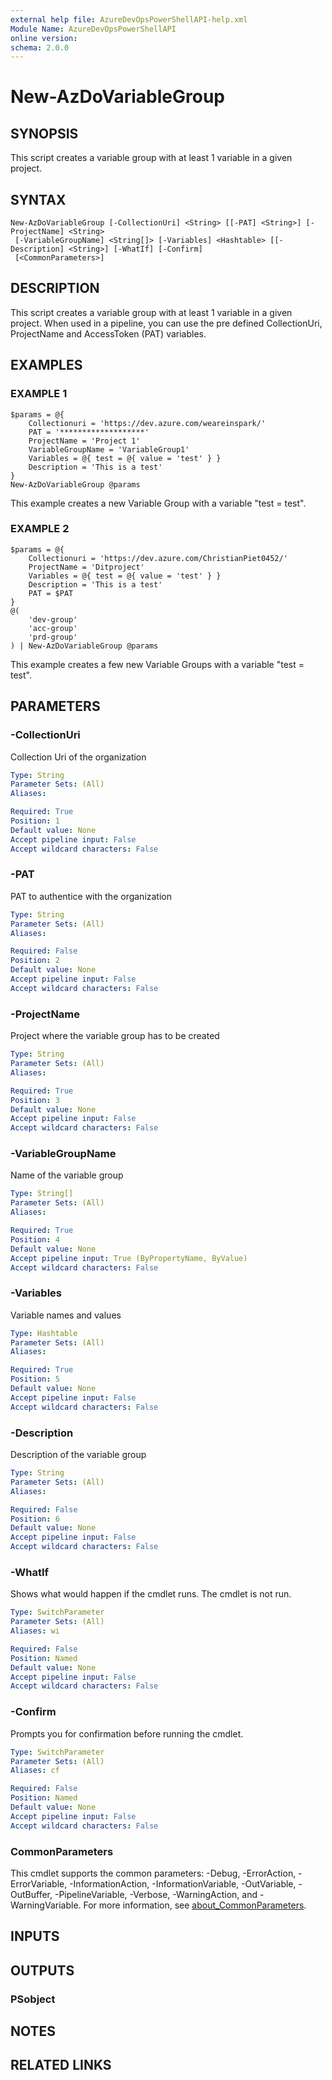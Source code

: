 ```yaml
---
external help file: AzureDevOpsPowerShellAPI-help.xml
Module Name: AzureDevOpsPowerShellAPI
online version:
schema: 2.0.0
---
```


# New-AzDoVariableGroup

## SYNOPSIS
This script creates a variable group with at least 1 variable in a given project.

## SYNTAX

```
New-AzDoVariableGroup [-CollectionUri] <String> [[-PAT] <String>] [-ProjectName] <String>
 [-VariableGroupName] <String[]> [-Variables] <Hashtable> [[-Description] <String>] [-WhatIf] [-Confirm]
 [<CommonParameters>]
```

## DESCRIPTION
This script creates a variable group with at least 1 variable in a given project.
When used in a pipeline, you can use the pre defined CollectionUri, ProjectName and AccessToken (PAT) variables.

## EXAMPLES

### EXAMPLE 1
```
$params = @{
    Collectionuri = 'https://dev.azure.com/weareinspark/'
    PAT = '*******************'
    ProjectName = 'Project 1'
    VariableGroupName = 'VariableGroup1'
    Variables = @{ test = @{ value = 'test' } }
    Description = 'This is a test'
}
New-AzDoVariableGroup @params
```

This example creates a new Variable Group with a variable "test = test".

### EXAMPLE 2
```
$params = @{
    Collectionuri = 'https://dev.azure.com/ChristianPiet0452/'
    ProjectName = 'Ditproject'
    Variables = @{ test = @{ value = 'test' } }
    Description = 'This is a test'
    PAT = $PAT
}
@(
    'dev-group'
    'acc-group'
    'prd-group'
) | New-AzDoVariableGroup @params
```

This example creates a few new Variable Groups with a variable "test = test".

## PARAMETERS

### -CollectionUri
Collection Uri of the organization

```yaml
Type: String
Parameter Sets: (All)
Aliases:

Required: True
Position: 1
Default value: None
Accept pipeline input: False
Accept wildcard characters: False
```

### -PAT
PAT to authentice with the organization

```yaml
Type: String
Parameter Sets: (All)
Aliases:

Required: False
Position: 2
Default value: None
Accept pipeline input: False
Accept wildcard characters: False
```

### -ProjectName
Project where the variable group has to be created

```yaml
Type: String
Parameter Sets: (All)
Aliases:

Required: True
Position: 3
Default value: None
Accept pipeline input: False
Accept wildcard characters: False
```

### -VariableGroupName
Name of the variable group

```yaml
Type: String[]
Parameter Sets: (All)
Aliases:

Required: True
Position: 4
Default value: None
Accept pipeline input: True (ByPropertyName, ByValue)
Accept wildcard characters: False
```

### -Variables
Variable names and values

```yaml
Type: Hashtable
Parameter Sets: (All)
Aliases:

Required: True
Position: 5
Default value: None
Accept pipeline input: False
Accept wildcard characters: False
```

### -Description
Description of the variable group

```yaml
Type: String
Parameter Sets: (All)
Aliases:

Required: False
Position: 6
Default value: None
Accept pipeline input: False
Accept wildcard characters: False
```

### -WhatIf
Shows what would happen if the cmdlet runs.
The cmdlet is not run.

```yaml
Type: SwitchParameter
Parameter Sets: (All)
Aliases: wi

Required: False
Position: Named
Default value: None
Accept pipeline input: False
Accept wildcard characters: False
```

### -Confirm
Prompts you for confirmation before running the cmdlet.

```yaml
Type: SwitchParameter
Parameter Sets: (All)
Aliases: cf

Required: False
Position: Named
Default value: None
Accept pipeline input: False
Accept wildcard characters: False
```

### CommonParameters
This cmdlet supports the common parameters: -Debug, -ErrorAction, -ErrorVariable, -InformationAction, -InformationVariable, -OutVariable, -OutBuffer, -PipelineVariable, -Verbose, -WarningAction, and -WarningVariable. For more information, see [about_CommonParameters](http://go.microsoft.com/fwlink/?LinkID=113216).

## INPUTS

## OUTPUTS

### PSobject
## NOTES

## RELATED LINKS
